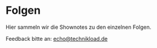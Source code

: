 # Folgen

Hier sammeln wir die Shownotes zu den einzelnen Folgen.

Feedback bitte an:
echo@technikload.de